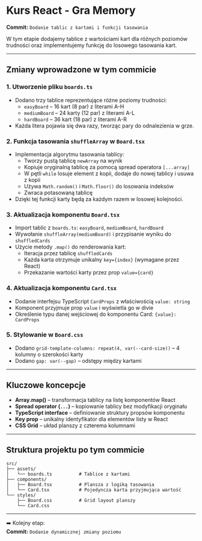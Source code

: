 # Kurs React - Gra Memory

**Commit:** `Dodanie tablic z kartami i funkcji tasowania`

W tym etapie dodajemy tablice z wartościami kart dla różnych poziomów trudności oraz implementujemy funkcję do losowego tasowania kart.

---

## Zmiany wprowadzone w tym commicie

### 1. Utworzenie pliku `boards.ts`

- Dodano trzy tablice reprezentujące różne poziomy trudności:
  - `easyBoard` – 16 kart (8 par) z literami A-H
  - `mediumBoard` – 24 karty (12 par) z literami A-L
  - `hardBoard` – 36 kart (18 par) z literami A-R
- Każda litera pojawia się dwa razy, tworząc pary do odnalezienia w grze.

### 2. Funkcja tasowania `shuffleArray` w `Board.tsx`

- Implementacja algorytmu tasowania tablicy:
  - Tworzy pustą tablicę `newArray` na wynik
  - Kopiuje oryginalną tablicę za pomocą spread operatora `[...array]`
  - W pętli `while` losuje element z kopii, dodaje do nowej tablicy i usuwa z kopii
  - Używa `Math.random()` i `Math.floor()` do losowania indeksów
  - Zwraca potasowaną tablicę
- Dzięki tej funkcji karty będą za każdym razem w losowej kolejności.

### 3. Aktualizacja komponentu `Board.tsx`

- Import tablic z `boards.ts`: `easyBoard`, `mediumBoard`, `hardBoard`
- Wywołanie `shuffleArray(mediumBoard)` i przypisanie wyniku do `shuffledCards`
- Użycie metody `.map()` do renderowania kart:
  - Iteracja przez tablicę `shuffledCards`
  - Każda karta otrzymuje unikalny `key={index}` (wymagane przez React)
  - Przekazanie wartości karty przez prop `value={card}`

### 4. Aktualizacja komponentu `Card.tsx`

- Dodanie interfejsu TypeScript `CardProps` z właściwością `value: string`
- Komponent przyjmuje prop `value` i wyświetla go w divie
- Określenie typu danej wejściowej do komponentu Card: `{value}: CardProps`

### 5. Stylowanie w `Board.css`

- Dodano `grid-template-columns: repeat(4, var(--card-size))` – 4 kolumny o szerokości karty
- Dodano `gap: var(--gap)` – odstępy między kartami

---

## Kluczowe koncepcje

- **Array.map()** – transformacja tablicy na listę komponentów React
- **Spread operator (`...`)** – kopiowanie tablicy bez modyfikacji oryginału
- **TypeScript interface** – definiowanie struktury propsów komponentu
- **Key prop** – unikalny identyfikator dla elementów listy w React
- **CSS Grid** – układ planszy z czterema kolumnami

---

## Struktura projektu po tym commicie
```
src/
├── assets/
│   └── boards.ts          # Tablice z kartami
├── components/
│   ├── Board.tsx          # Plansza z logiką tasowania
│   └── Card.tsx           # Pojedyncza karta przyjmująca wartość
└── styles/
    ├── Board.css          # Grid layout planszy
    └── Card.css
```

---

➡️ Kolejny etap:  
**Commit:** `Dodanie dynamicznej zmiany poziomu`